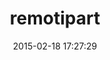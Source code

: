 ---
layout: post
title:  "remotipart"
repo:   "JangoSteve/remotipart"
date:   2015-02-18 17:27:29
gemurl: http://opensource.alfajango.com/remotipart/
---